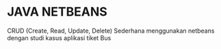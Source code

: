 # JAVA NETBEANS

CRUD (Create, Read, Update, Delete) Sederhana menggunakan netbeans dengan studi kasus aplikasi tiket Bus
